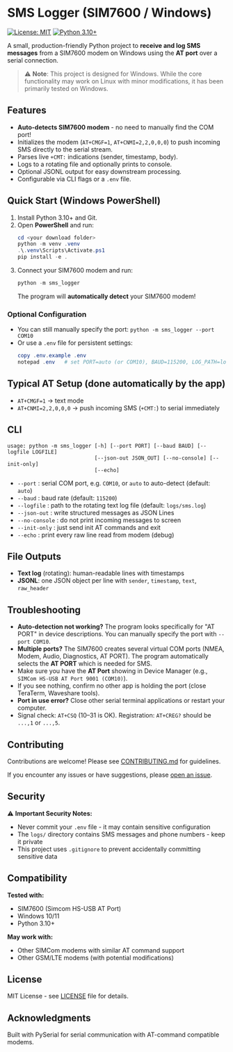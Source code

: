 # SMS Logger (SIM7600 / Windows)

[![License: MIT](https://img.shields.io/badge/License-MIT-yellow.svg)](https://opensource.org/licenses/MIT)
[![Python 3.10+](https://img.shields.io/badge/python-3.10+-blue.svg)](https://www.python.org/downloads/)

A small, production-friendly Python project to **receive and log SMS messages** from a SIM7600 modem on Windows
using the **AT port** over a serial connection.

> ⚠️ **Note**: This project is designed for Windows. While the core functionality may work on Linux with minor modifications, it has been primarily tested on Windows.

## Features

- **Auto-detects SIM7600 modem** - no need to manually find the COM port!
- Initializes the modem (`AT+CMGF=1`, `AT+CNMI=2,2,0,0,0`) to push incoming SMS directly to the serial stream.
- Parses live `+CMT:` indications (sender, timestamp, body).
- Logs to a rotating file and optionally prints to console.
- Optional JSONL output for easy downstream processing.
- Configurable via CLI flags or a `.env` file.

## Quick Start (Windows PowerShell)

1. Install Python 3.10+ and Git.
2. Open **PowerShell** and run:
   ```powershell
   cd <your download folder>
   python -m venv .venv
   .\.venv\Scripts\Activate.ps1
   pip install -e .
   ```
3. Connect your SIM7600 modem and run:
   ```powershell
   python -m sms_logger
   ```
   The program will **automatically detect** your SIM7600 modem!

### Optional Configuration

- You can still manually specify the port: `python -m sms_logger --port COM10`
- Or use a `.env` file for persistent settings:
  ```powershell
  copy .env.example .env
  notepad .env   # set PORT=auto (or COM10), BAUD=115200, LOG_PATH=logs/sms.log
  ```

## Typical AT Setup (done automatically by the app)

- `AT+CMGF=1` → text mode
- `AT+CNMI=2,2,0,0,0` → push incoming SMS (`+CMT:`) to serial immediately

## CLI

```text
usage: python -m sms_logger [-h] [--port PORT] [--baud BAUD] [--logfile LOGFILE]
                            [--json-out JSON_OUT] [--no-console] [--init-only]
                            [--echo]
```

- `--port` : serial COM port, e.g. `COM10`, or `auto` to auto-detect (default: `auto`)
- `--baud` : baud rate (default: `115200`)
- `--logfile` : path to the rotating text log file (default: `logs/sms.log`)
- `--json-out` : write structured messages as JSON Lines
- `--no-console` : do not print incoming messages to screen
- `--init-only` : just send init AT commands and exit
- `--echo` : print every raw line read from modem (debug)

## File Outputs

- **Text log** (rotating): human-readable lines with timestamps
- **JSONL**: one JSON object per line with `sender`, `timestamp`, `text`, `raw_header`

## Troubleshooting

- **Auto-detection not working?** The program looks specifically for "AT PORT" in device descriptions. You can manually specify the port with `--port COM10`.
- **Multiple ports?** The SIM7600 creates several virtual COM ports (NMEA, Modem, Audio, Diagnostics, AT PORT). The program automatically selects the **AT PORT** which is needed for SMS.
- Make sure you have the **AT Port** showing in Device Manager (e.g., `SIMCom HS-USB AT Port 9001 (COM10)`).
- If you see nothing, confirm no other app is holding the port (close TeraTerm, Waveshare tools).
- **Port in use error?** Close other serial terminal applications or restart your computer.
- Signal check: `AT+CSQ` (10–31 is OK). Registration: `AT+CREG?` should be `...,1` or `...,5`.

## Contributing

Contributions are welcome! Please see [CONTRIBUTING.md](CONTRIBUTING.md) for guidelines.

If you encounter any issues or have suggestions, please [open an issue](https://github.com/YOUR_USERNAME/sms-logger/issues).

## Security

⚠️ **Important Security Notes:**

- Never commit your `.env` file - it may contain sensitive configuration
- The `logs/` directory contains SMS messages and phone numbers - keep it private
- This project uses `.gitignore` to prevent accidentally committing sensitive data

## Compatibility

**Tested with:**

- SIM7600 (Simcom HS-USB AT Port)
- Windows 10/11
- Python 3.10+

**May work with:**

- Other SIMCom modems with similar AT command support
- Other GSM/LTE modems (with potential modifications)

## License

MIT License - see [LICENSE](LICENSE) file for details.

## Acknowledgments

Built with PySerial for serial communication with AT-command compatible modems.
